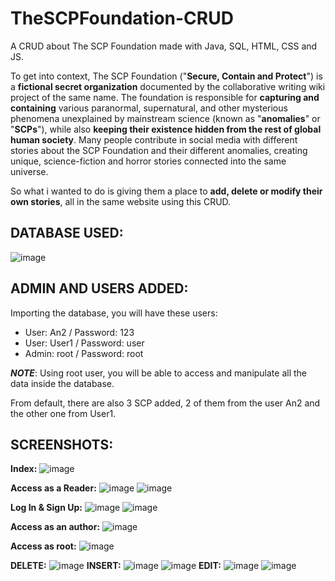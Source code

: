# TheSCPFoundation-CRUD
A CRUD about The SCP Foundation made with Java, SQL, HTML, CSS and JS. 

To get into context, The SCP Foundation ("**Secure, Contain and Protect**") is a **fictional secret organization** documented by the collaborative writing wiki project of the same name. The foundation is responsible for **capturing and containing** various paranormal, supernatural, and other mysterious phenomena unexplained by mainstream science (known as "**anomalies**" or "**SCPs**"), while also **keeping their existence hidden from the rest of global human society**.
Many people contribute in social media with different stories about the SCP Foundation and their different anomalies, creating unique, science-fiction and horror stories connected into the same universe.

So what i wanted to do is giving them a place to **add, delete or modify their own stories**, all in the same website using this CRUD.

## DATABASE USED:
![image](./screenshots/database.png)

## ADMIN AND USERS ADDED:
Importing the database, you will have these users:
- User: An2 / Password: 123
- User: User1 / Password: user
- Admin: root / Password: root

***NOTE***: Using root user, you will be able to access and manipulate all the data inside the database.

From default, there are also 3 SCP added, 2 of them from the user An2 and the other one from User1.

## SCREENSHOTS:
**Index:**
![image](./screenshots/index.png)

**Access as a Reader:**
![image](./screenshots/reader.png)
![image](./screenshots/reader-in.png)

**Log In & Sign Up:**
![image](./screenshots/login.png)
![image](./screenshots/signup.png)

**Access as an author:**
![image](./screenshots/author.png)

**Access as root:**
![image](./screenshots/rootaccess.png)

**DELETE:**
![image](./screenshots/delete.png)
**INSERT:**
![image](./screenshots/insert.png)
![image](./screenshots/insert-2.png)
**EDIT:**
![image](./screenshots/edit.png)
![image](./screenshots/edit-2.png)
